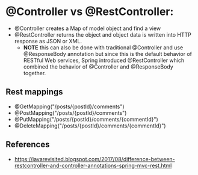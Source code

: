 # @Controller vs @RestController:  

* @Controller creates a Map of model object and find a view
* @RestController returns the object and object data is written into HTTP response as JSON or XML.
  * __NOTE__ this can also be done with traditional @Controller and use @ResponseBody annotation but since this is the default behavior of RESTful Web services, Spring introduced @RestController which combined the behavior of @Controller and @ResponseBody together.

## Rest mappings
  * @GetMapping("/posts/{postId}/comments")
  * @PostMapping("/posts/{postId}/comments")
  * @PutMapping("/posts/{postId}/comments/{commentId}")
  * @DeleteMapping("/posts/{postId}/comments/{commentId}")
  
## References
* https://javarevisited.blogspot.com/2017/08/difference-between-restcontroller-and-controller-annotations-spring-mvc-rest.html
